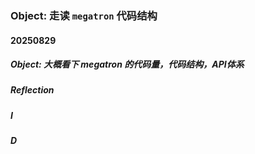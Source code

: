 ### Object:  走读 `megatron` 代码结构


#### 20250829
##### Object: 大概看下 megatron 的代码量，代码结构，API体系
##### Reflection
##### I
##### D
